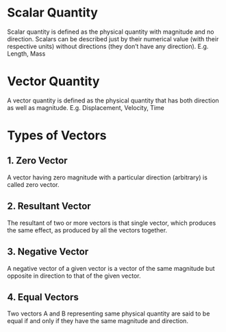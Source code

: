 # Scalar Quantity

Scalar quantity is defined as the physical quantity with magnitude and no direction.
Scalars can be described just by their numerical value (with their respective units) without directions (they don’t have any direction).
E.g. Length, Mass

# Vector Quantity

A vector quantity is defined as the physical quantity that has both direction as well as magnitude.
E.g. Displacement, Velocity, Time


# Types of Vectors

## 1. Zero Vector

A vector having zero magnitude with a particular direction (arbitrary) is called zero vector.

## 2. Resultant Vector

The resultant of two or more vectors is that single vector, which produces the same effect, as produced by all the vectors together.

## 3. Negative Vector

A negative vector of a given vector is a vector of the same magnitude but opposite in direction to that of the given vector.

## 4. Equal Vectors

Two vectors A and B representing same physical quantity are said to be equal if and only if they have the same magnitude and direction.
